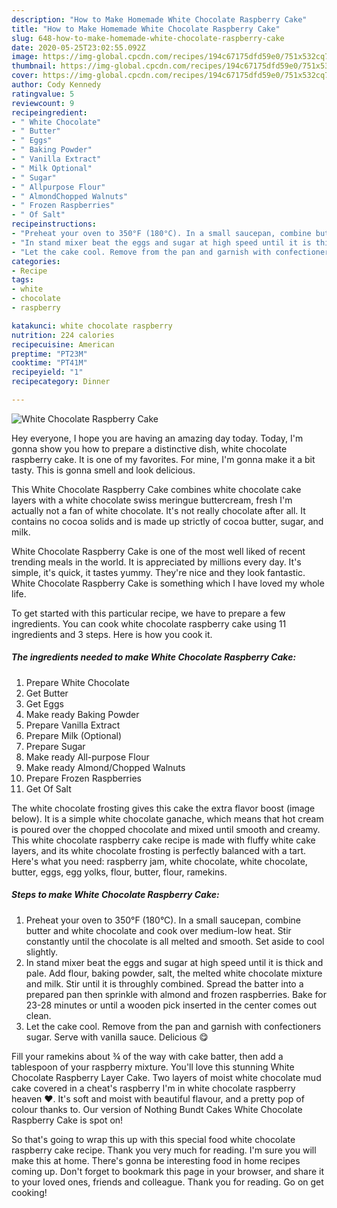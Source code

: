 ```yaml
---
description: "How to Make Homemade White Chocolate Raspberry Cake"
title: "How to Make Homemade White Chocolate Raspberry Cake"
slug: 648-how-to-make-homemade-white-chocolate-raspberry-cake
date: 2020-05-25T23:02:55.092Z
image: https://img-global.cpcdn.com/recipes/194c67175dfd59e0/751x532cq70/white-chocolate-raspberry-cake-recipe-main-photo.jpg
thumbnail: https://img-global.cpcdn.com/recipes/194c67175dfd59e0/751x532cq70/white-chocolate-raspberry-cake-recipe-main-photo.jpg
cover: https://img-global.cpcdn.com/recipes/194c67175dfd59e0/751x532cq70/white-chocolate-raspberry-cake-recipe-main-photo.jpg
author: Cody Kennedy
ratingvalue: 5
reviewcount: 9
recipeingredient:
- " White Chocolate"
- " Butter"
- " Eggs"
- " Baking Powder"
- " Vanilla Extract"
- " Milk Optional"
- " Sugar"
- " Allpurpose Flour"
- " AlmondChopped Walnuts"
- " Frozen Raspberries"
- " Of Salt"
recipeinstructions:
- "Preheat your oven to 350°F (180°C). In a small saucepan, combine butter and white chocolate and cook over medium-low heat. Stir constantly until the chocolate is all melted and smooth. Set aside to cool slightly."
- "In stand mixer beat the eggs and sugar at high speed until it is thick and pale. Add flour, baking powder, salt, the melted white chocolate mixture and milk. Stir until it is throughly combined. Spread the batter into a prepared pan then sprinkle with almond and frozen raspberries. Bake for 23-28 minutes or until a wooden pick inserted in the center comes out clean."
- "Let the cake cool. Remove from the pan and garnish with confectioners sugar. Serve with vanilla sauce. Delicious 😋"
categories:
- Recipe
tags:
- white
- chocolate
- raspberry

katakunci: white chocolate raspberry 
nutrition: 224 calories
recipecuisine: American
preptime: "PT23M"
cooktime: "PT41M"
recipeyield: "1"
recipecategory: Dinner

---
```



![White Chocolate Raspberry Cake](https://img-global.cpcdn.com/recipes/194c67175dfd59e0/751x532cq70/white-chocolate-raspberry-cake-recipe-main-photo.jpg)

Hey everyone, I hope you are having an amazing day today. Today, I'm gonna show you how to prepare a distinctive dish, white chocolate raspberry cake. It is one of my favorites. For mine, I'm gonna make it a bit tasty. This is gonna smell and look delicious.

This White Chocolate Raspberry Cake combines white chocolate cake layers with a white chocolate swiss meringue buttercream, fresh I&#39;m actually not a fan of white chocolate. It&#39;s not really chocolate after all. It contains no cocoa solids and is made up strictly of cocoa butter, sugar, and milk.

White Chocolate Raspberry Cake is one of the most well liked of recent trending meals in the world. It is appreciated by millions every day. It's simple, it's quick, it tastes yummy. They're nice and they look fantastic. White Chocolate Raspberry Cake is something which I have loved my whole life.


To get started with this particular recipe, we have to prepare a few ingredients. You can cook white chocolate raspberry cake using 11 ingredients and 3 steps. Here is how you cook it.

<!--inarticleads1-->

##### The ingredients needed to make White Chocolate Raspberry Cake:

1. Prepare  White Chocolate
1. Get  Butter
1. Get  Eggs
1. Make ready  Baking Powder
1. Prepare  Vanilla Extract
1. Prepare  Milk (Optional)
1. Prepare  Sugar
1. Make ready  All-purpose Flour
1. Make ready  Almond/Chopped Walnuts
1. Prepare  Frozen Raspberries
1. Get  Of Salt


The white chocolate frosting gives this cake the extra flavor boost (image below). It is a simple white chocolate ganache, which means that hot cream is poured over the chopped chocolate and mixed until smooth and creamy. This white chocolate raspberry cake recipe is made with fluffy white cake layers, and its white chocolate frosting is perfectly balanced with a tart. Here&#39;s what you need: raspberry jam, white chocolate, white chocolate, butter, eggs, egg yolks, flour, butter, flour, ramekins. 

<!--inarticleads2-->

##### Steps to make White Chocolate Raspberry Cake:

1. Preheat your oven to 350°F (180°C). In a small saucepan, combine butter and white chocolate and cook over medium-low heat. Stir constantly until the chocolate is all melted and smooth. Set aside to cool slightly.
1. In stand mixer beat the eggs and sugar at high speed until it is thick and pale. Add flour, baking powder, salt, the melted white chocolate mixture and milk. Stir until it is throughly combined. Spread the batter into a prepared pan then sprinkle with almond and frozen raspberries. Bake for 23-28 minutes or until a wooden pick inserted in the center comes out clean.
1. Let the cake cool. Remove from the pan and garnish with confectioners sugar. Serve with vanilla sauce. Delicious 😋


Fill your ramekins about ¾ of the way with cake batter, then add a tablespoon of your raspberry mixture. You&#39;ll love this stunning White Chocolate Raspberry Layer Cake. Two layers of moist white chocolate mud cake covered in a cheat&#39;s raspberry I&#39;m in white chocolate raspberry heaven ❤️. It&#39;s soft and moist with beautiful flavour, and a pretty pop of colour thanks to. Our version of Nothing Bundt Cakes White Chocolate Raspberry Cake is spot on! 

So that's going to wrap this up with this special food white chocolate raspberry cake recipe. Thank you very much for reading. I'm sure you will make this at home. There's gonna be interesting food in home recipes coming up. Don't forget to bookmark this page in your browser, and share it to your loved ones, friends and colleague. Thank you for reading. Go on get cooking!
